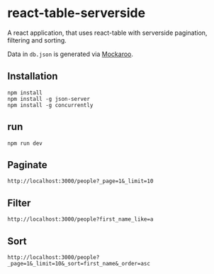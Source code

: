 # react-table-serverside

A react application, that uses react-table with serverside pagination, filtering and sorting.

Data in `db.json` is generated via [Mockaroo](https://www.mockaroo.com/).

## Installation

```
npm install
npm install -g json-server
npm install -g concurrently
```

## run

```
npm run dev
```

## Paginate

`http://localhost:3000/people?_page=1&_limit=10`

## Filter

`http://localhost:3000/people?first_name_like=a`

## Sort

`http://localhost:3000/people?_page=1&_limit=10&_sort=first_name&_order=asc`
